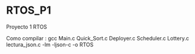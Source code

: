 # RTOS_P1
Proyecto 1 RTOS

Como compilar :
gcc Main.c Quick_Sort.c Deployer.c Scheduler.c Lottery.c lectura_json.c -lm -ljson-c -o RTOS

